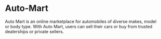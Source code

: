 # Auto-Mart
Auto Mart is an online marketplace for automobiles of diverse makes, model or body type. With Auto Mart, users can sell their cars or buy from trusted dealerships or private sellers. 
